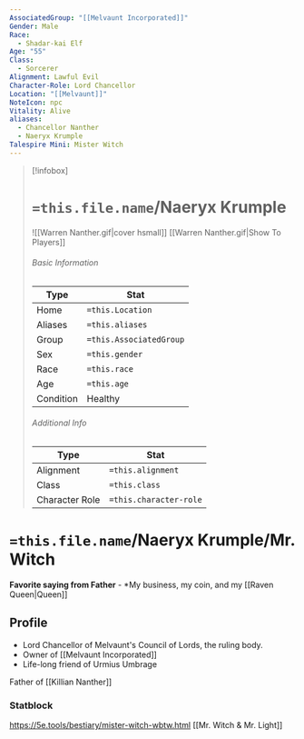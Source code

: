 ```yaml
---
AssociatedGroup: "[[Melvaunt Incorporated]]"
Gender: Male
Race:
  - Shadar-kai Elf
Age: "55"
Class:
  - Sorcerer
Alignment: Lawful Evil
Character-Role: Lord Chancellor
Location: "[[Melvaunt]]"
NoteIcon: npc
Vitality: Alive
aliases:
  - Chancellor Nanther
  - Naeryx Krumple
Talespire Mini: Mister Witch
---
```


> [!infobox]
> # `=this.file.name`/Naeryx Krumple
> ![[Warren Nanther.gif|cover hsmall]]
> [[Warren Nanther.gif|Show To Players]]
> ###### Basic Information
> Type |  Stat |
> ---|---|
> Home | `=this.Location` |
> Aliases |`=this.aliases`|
> Group | `=this.AssociatedGroup` |
> Sex | `=this.gender` |
> Race | `=this.race` |
> Age | `=this.age` |
> Condition | Healthy |
> ###### Additional Info
> Type |  Stat |
> ---|---|
> Alignment | `=this.alignment` |
> Class | `=this.class` |
> Character Role | `=this.character-role` |

# `=this.file.name`/Naeryx Krumple/Mr. Witch
**Favorite saying from Father** - *My business, my coin, and my [[Raven Queen|Queen]]
## Profile
- Lord Chancellor of Melvaunt's Council of Lords, the ruling body.
- Owner of [[Melvaunt Incorporated]]
- Life-long friend of Urmius Umbrage

Father of [[Killian Nanther]]

### Statblock
https://5e.tools/bestiary/mister-witch-wbtw.html
[[Mr. Witch & Mr. Light]]